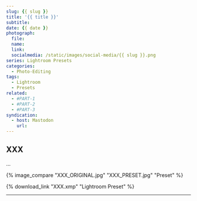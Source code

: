 ```yaml
---
slug: {{ slug }}
title: '{{ title }}'
subtitle: 
date: {{ date }}
photograph: 
  file: 
  name: 
  link: 
  socialmedia: /static/images/social-media/{{ slug }}.png
series: Lightroom Presets
categories:
  - Photo-Editing
tags:
  - Lightroom
  - Presets
related:
  - #PART-1
  - #PART-2
  - #PART-3
syndication:
  - host: Mastodon
    url: 
---
```


<!-- more -->

## XXX

...

{% image_compare
  "XXX_ORIGINAL.jpg"
  "XXX_PRESET.jpg"
  "Preset"
%}

{% download_link "XXX.xmp" "Lightroom Preset" %}

---